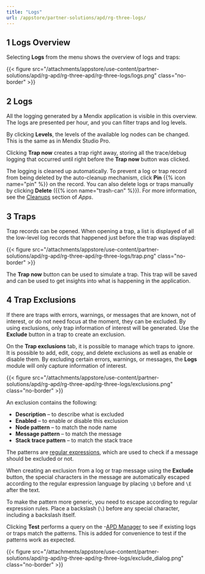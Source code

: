 ```yaml
---
title: "Logs"
url: /appstore/partner-solutions/apd/rg-three-logs/
---
```


## 1 Logs Overview

Selecting **Logs** from the menu shows the overview of logs and traps:

{{< figure src="/attachments/appstore/use-content/partner-solutions/apd/rg-apd/rg-three-apd/rg-three-logs/logs.png" class="no-border" >}}

## 2 Logs

All the logging generated by a Mendix application is visible in this overview. The logs are presented per hour, and you can filter traps and log levels.

By clicking **Levels**, the levels of the available log nodes can be changed. This is the same as in Mendix Studio Pro.

Clicking **Trap now** creates a trap right away, storing all the trace/debug logging that occurred until right before the **Trap now** button was clicked.

The logging is cleaned up automatically. To prevent a log or trap record from being deleted by the auto-cleanup mechanism, click **Pin** {{% icon name="pin" %}} on the record. You can also delete logs or traps manually by clicking **Delete** ({{% icon name="trash-can" %}}). For more information, see the [Cleanups](/appstore/partner-solutions/apd/rg-three-apps/#cleanups) section of *Apps*.

## 3 Traps

Trap records can be opened. When opening a trap, a list is displayed of all the low-level log records that happened just before the trap was displayed:

{{< figure src="/attachments/appstore/use-content/partner-solutions/apd/rg-apd/rg-three-apd/rg-three-logs/trap.png" class="no-border" >}}

The **Trap now** button can be used to simulate a trap. This trap will be saved and can be used to get insights into what is happening in the application.

## 4 Trap Exclusions

If there are traps with errors, warnings, or messages that are known, not of interest, or do not need focus at the moment, they can be excluded. By using exclusions, only trap information of interest will be generated. Use the **Exclude** button in a trap to create an exclusion.

On the **Trap exclusions** tab, it is possible to manage which traps to ignore. It is possible to add, edit, copy, and delete exclusions as well as enable or disable them. By excluding certain errors, warnings, or messages, the **Logs** module will only capture information of interest. 

{{< figure src="/attachments/appstore/use-content/partner-solutions/apd/rg-apd/rg-three-apd/rg-three-logs/exclusions.png" class="no-border" >}}

An exclusion contains the following:

* **Description** – to describe what is excluded
* **Enabled** – to enable or disable this exclusion
* **Node pattern** – to match the node name
* **Message pattern** – to match the message
* **Stack trace pattern** – to match the stack trace

The patterns are [regular expressions](https://docs.oracle.com/javase/8/docs/api/java/util/regex/Pattern.html), which are used to check if a message should be excluded or not. 

When creating an exclusion from a log or trap message using the **Exclude** button, the special characters in the message are automatically escaped according to the regular expression language by placing `\Q` before and `\E` after the text.

To make the pattern more generic, you need to escape according to regular expression rules. Place a backslash (`\`) before any special character, including a backslash itself.

Clicking **Test** performs a query on the -[APD Manager](https://apd.mendix.com/) to see if existing logs or traps match the patterns. This is added for convenience to test if the patterns work as expected.

{{< figure src="/attachments/appstore/use-content/partner-solutions/apd/rg-apd/rg-three-apd/rg-three-logs/exclude_dialog.png" class="no-border" >}}

